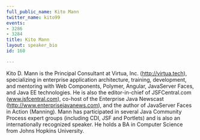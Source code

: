 ```yaml
---
full_public_name: Kito Mann
twitter_name: kito99
events:
- 3286
- 3284
title: Kito Mann
layout: speaker_bio
id: 160

---
```

Kito D. Mann is the Principal Consultant at Virtua, Inc. (http://virtua.tech), specializing in enterprise application architecture, training, development, and mentoring with Web Components, Polymer, Angular,  JavaServer Faces, and Java EE technologies. He is also the editor-in-chief of JSFCentral.com (www.jsfcentral.com), co-host of the Enterprise Java Newscast (http://www.enterprisejavanews.com), and the author of JavaServer Faces in Action (Manning). Mann has participated in several Java Community Process expert groups (including CDI, JSF and Portlets) and is also an internationally recognized speaker. He holds a BA in Computer Science from Johns Hopkins University.